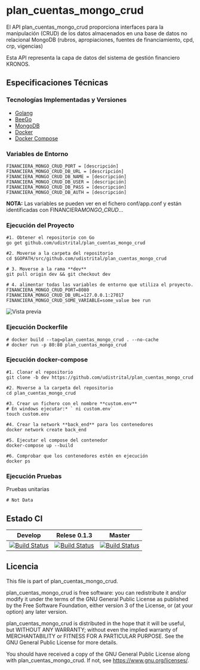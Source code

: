 # plan_cuentas_mongo_crud

El API plan_cuentas_mongo_crud proporciona interfaces para la manipulación (CRUD) de los datos almacenados en una base de datos no relacional MongoDB (rubros, apropiaciones, fuentes de financiamiento, cpd, crp, vigencias)

Esta API representa la capa de datos del sistema de gestión financiero KRONOS.

## Especificaciones Técnicas

### Tecnologías Implementadas y Versiones

- [Golang](https://github.com/udistrital/introduccion_oas/blob/master/instalacion_de_herramientas/golang.md)
- [BeeGo](https://github.com/udistrital/introduccion_oas/blob/master/instalacion_de_herramientas/beego.md)
- [MongoDB]()
- [Docker](https://docs.docker.com/engine/install/ubuntu/)
- [Docker Compose](https://docs.docker.com/compose/)

### Variables de Entorno

```shell
FINANCIERA_MONGO_CRUD_PORT = [descripción]
FINANCIERA_MONGO_CRUD_DB_URL = [descripción]
FINANCIERA_MONGO_CRUD_DB_NAME = [descripción]
FINANCIERA_MONGO_CRUD_DB_USER = [descripción]
FINANCIERA_MONGO_CRUD_DB_PASS = [descripción]
FINANCIERA_MONGO_CRUD_DB_AUTH = [descripción]
```

**NOTA:** Las variables se pueden ver en el fichero conf/app.conf y están identificadas con FINANCIERA*MONGO_CRUD*...

### Ejecución del Proyecto

```shell
#1. Obtener el repositorio con Go
go get github.com/udistrital/plan_cuentas_mongo_crud

#2. Moverse a la carpeta del repositorio
cd $GOPATH/src/github.com/udistrital/plan_cuentas_mongo_crud

# 3. Moverse a la rama **dev**
git pull origin dev && git checkout dev

# 4. alimentar todas las variables de entorno que utiliza el proyecto.
FINANCIERA_MONGO_CRUD_PORT=8080 FINANCIERA_MONGO_CRUD_DB_URL=127.0.0.1:27017 FINANCIERA_MONGO_CRUD_SOME_VARIABLE=some_value bee run
```

![Vista previa](images/terminal_api_view.png)

### Ejecución Dockerfile

```shell
# docker build --tag=plan_cuentas_mongo_crud . --no-cache
# docker run -p 80:80 plan_cuentas_mongo_crud
```

### Ejecución docker-compose

```shell
#1. Clonar el repositorio
git clone -b dev https://github.com/udistrital/plan_cuentas_mongo_crud

#2. Moverse a la carpeta del repositorio
cd plan_cuentas_mongo_crud

#3. Crear un fichero con el nombre **custom.env**
# En windows ejecutar:* ` ni custom.env`
touch custom.env

#4. Crear la network **back_end** para los contenedores
docker network create back_end

#5. Ejecutar el compose del contenedor
docker-compose up --build

#6. Comprobar que los contenedores estén en ejecución
docker ps
```

### Ejecución Pruebas

Pruebas unitarias

```shell
# Not Data
```

## Estado CI

| Develop | Relese 0.1.3 | Master |
| -- | -- | -- |
| [![Build Status](https://hubci.portaloas.udistrital.edu.co/api/badges/udistrital/plan_cuentas_mongo_crud/status.svg?ref=refs/heads/develop)](https://hubci.portaloas.udistrital.edu.co/udistrital/plan_cuentas_mongo_crud) | [![Build Status](https://hubci.portaloas.udistrital.edu.co/api/badges/udistrital/plan_cuentas_mongo_crud/status.svg?ref=refs/heads/release/0.1.3)](https://hubci.portaloas.udistrital.edu.co/udistrital/plan_cuentas_mongo_crud) | [![Build Status](https://hubci.portaloas.udistrital.edu.co/api/badges/udistrital/plan_cuentas_mongo_crud/status.svg?ref=refs/heads/master)](https://hubci.portaloas.udistrital.edu.co/udistrital/plan_cuentas_mongo_crud) |

## Licencia

This file is part of plan_cuentas_mongo_crud.

plan_cuentas_mongo_crud is free software: you can redistribute it and/or modify it under the terms of the GNU General Public License as published by the Free Software Foundation, either version 3 of the License, or (at your option) any later version.

plan_cuentas_mongo_crud is distributed in the hope that it will be useful, but WITHOUT ANY WARRANTY; without even the implied warranty of MERCHANTABILITY or FITNESS FOR A PARTICULAR PURPOSE. See the GNU General Public License for more details.

You should have received a copy of the GNU General Public License along with plan_cuentas_mongo_crud. If not, see https://www.gnu.org/licenses/.
